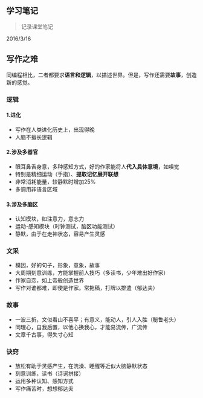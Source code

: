 ## 学习笔记
> 记录课堂笔记

2016/3/16 
## 写作之难
同编程相比，二者都要求**语言和逻辑**，以描述世界。但是，写作还需要**故事**，创造新的感觉。

### 逻辑

#### 1.进化
- 写作在人类进化历史上，出现得晚
- 人脑不擅长逻辑

#### 2.涉及多器官
- 眼耳鼻舌身意，多种感知方式，好的作家能将人**代入具体意境**，如嗅觉
- 特别是精细运动（手指）、**提取记忆展开联想**
- 非常消耗能量，较静默时增加25%
- 多调用非语言区域

#### 3.涉及多脑区
- 认知模块，如注意力，意志力
- 运动-感知模块（时钟测试，脑区功能测试）
- 静默，由于在走神状态，容易产生灵感


### 文采
- 模因，好的句子，形象，意象，故事
- 大周期刻意训练，方能掌握前人技巧（多读书，少年难出好作家）
- 作家自恋，如上帝般创造世界
- 写作对谁都难，即使是作家。常拖稿，打牌以排遣（郁达夫）

### 故事
- 一波三折，文似看山不喜平；有意义，能动人，引人入胜（秘鲁老头）
- 同理心，自我后置，以他心换我心，才能易流传，广流传
- 文章千古事，得失寸心知

### 诀窍
- 放松有助于灵感产生，在洗澡、睡醒等近似大脑静默状态
- 刻意训练，读书（诗词拼接）
- 运用多种认知、感知方式
- 写作痛苦时，想想郁达夫
